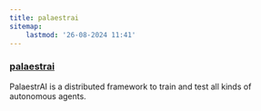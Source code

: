 ```yaml
---
title: palaestrai
sitemap:
    lastmod: '26-08-2024 11:41'
---
```


### [palaestrai](https://pypi.org/project/palaestrai/)

PalaestrAI is a distributed framework to train and test all kinds of autonomous agents.
